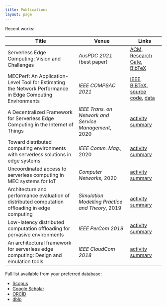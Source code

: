 ```yaml
---
title: Publications
layout: page
---
```


Recent works:

| Title | Venue | Links |
| ----- | ----- | ----- |
| Serverless Edge Computing: Vision and Challenges | _AusPDC 2021_ (best paper) | [ACM](https://dl.acm.org/doi/10.1145/3437378.3444367), [Research Gate](https://www.researchgate.net/publication/347513802_Serverless_Edge_Computing_Vision_and_Challenges), [BibTeX](bib/auspdc2021.bib) |
| MECPerf: An Application-Level Tool for Estimating the Network Performance in Edge Computing Environments | _IEEE COMPSAC 2021_ | [IEEE](https://ieeexplore.ieee.org/abstract/document/9202841), [BiBTeX](bib/compsac20.bib), [source code](https://github.com/MECPerf/MECPerf), [data](https://zenodo.org/record/3767097#.X-nWEelKjWc)|
| A Decentralized Framework for Serverless Edge Computing in the Internet of Things | _IEEE Trans. on Network and Service Management_, 2020 | [activity summary](cloudcom2018.md) |
| Toward distributed computing environments with serverless solutions in edge systems | _IEEE Comm. Mag._, 2020 | [activity summary](serverless-etsi.md) |
| Uncoordinated access to serverless computing in MEC systems for IoT | _Computer Networks_, 2020 | [activity summary](uncoord.md) |
| Architecture and performance evaluation of distributed computation offloading in edge computing | _Simulation Modelling Practice and Theory_, 2019 | [activity summary](simpat.md) |
| Low-latency distributed computation offloading for pervasive environments | _IEEE PerCom 2019_ | [activity summary](percom2019.md)
| An architectural framework for serverless edge computing: Design and emulation tools | _IEEE CloudCom 2018_ | [activity summary](cloudcom2018.md) |

Full list available from your preferred database:

- [Scopus](https://www.scopus.com/authid/detail.uri?authorId=22033885800)
- [Google Scholar](https://scholar.google.it/citations?user=sTVmHWUAAAAJ)
- [ORCID](https://orcid.org/0000-0003-4503-4223)
- [dblp](https://dblp.org/pers/hd/c/Cicconetti:Claudio)
